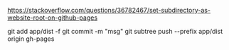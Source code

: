 https://stackoverflow.com/questions/36782467/set-subdirectory-as-website-root-on-github-pages

git add app/dist -f
git commit -m "msg"
git subtree push --prefix app/dist origin gh-pages
